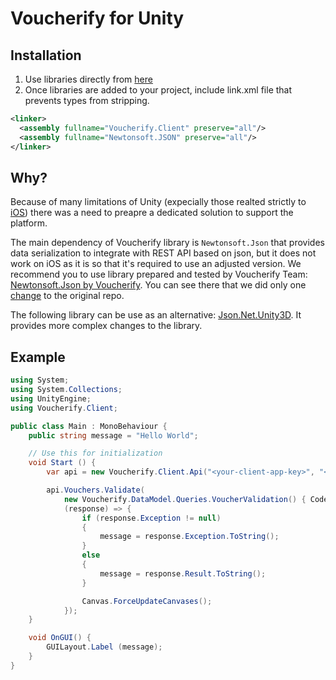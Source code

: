 Voucherify for Unity
===

Installation
---

1. Use libraries directly from [here](https://github.com/voucherifyio/voucherify-dotNET-sdk/tree/master/lib/net35-Unity) 
2. Once libraries are added to your project, include link.xml file that prevents types from stripping.


```xml
<linker>
  <assembly fullname="Voucherify.Client" preserve="all"/>
  <assembly fullname="Newtonsoft.JSON" preserve="all"/>
</linker>
```

Why?
---

Because of many limitations of Unity (expecially those realted strictly to [iOS](https://developer.xamarin.com/guides/ios/advanced_topics/limitations/)) there was a need to preapre a dedicated solution to support the platform. 

The main dependency of Voucherify library is `Newtonsoft.Json` that provides data serialization to integrate with REST API based on json, but it does not work on iOS as it is so that it's required to use an adjusted version. We recommend you to use library prepared and tested by Voucherify Team: [Newtonsoft.Json by Voucherify](https://github.com/bandraszyk/Newtonsoft.Json). You can see there that we did only one [change](https://github.com/bandraszyk/Newtonsoft.Json/commit/2ce54acd150f676a9a930a9af7da68866cb4da6e) to the original repo.

The following library can be use as an alternative: [Json.Net.Unity3D](https://github.com/SaladLab/Json.Net.Unity3D/releases). It provides more complex changes to the library.

Example
---

```csharp
using System;
using System.Collections;
using UnityEngine;
using Voucherify.Client;

public class Main : MonoBehaviour {
	public string message = "Hello World";

	// Use this for initialization
	void Start () {
		var api = new Voucherify.Client.Api("<your-client-app-key>", "<your-client-app-token>", "<your-origin>").WithoutSSL();

		api.Vouchers.Validate(
			new Voucherify.DataModel.Queries.VoucherValidation() { Code = "1vHVLcZu" },
			(response) => {
				if (response.Exception != null)
				{
					message = response.Exception.ToString();
				} 
				else 
				{
					message = response.Result.ToString();
				}

				Canvas.ForceUpdateCanvases();
			});
	}

	void OnGUI() {
		GUILayout.Label (message);
	}
}
```